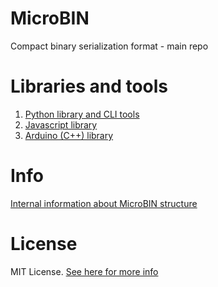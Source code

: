 # MicroBIN

Compact binary serialization format - main repo


# Libraries and tools

1. [Python library and CLI tools](https://github.com/neko-neko-nyan/python-microbin)
2. [Javascript library](https://github.com/neko-neko-nyan/microbin-js)
3. [Arduino (C++) library](https://github.com/neko-neko-nyan/microbin-arduino)

# Info

[Internal information about MicroBIN structure](https://github.com/neko-neko-nyan/MicroBIN/blob/main/binary.md)


# License

MIT License. [See here for more info](https://github.com/neko-neko-nyan/MicroBIN/blob/main/LICENSE)
